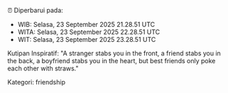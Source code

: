 ⏰ Diperbarui pada:
- WIB: Selasa, 23 September 2025 21.28.51 UTC
- WITA: Selasa, 23 September 2025 22.28.51 UTC
- WIT: Selasa, 23 September 2025 23.28.51 UTC

Kutipan Inspiratif:
"A stranger stabs you in the front, a friend stabs you in the back, a boyfriend stabs you in the heart, but best friends only poke each other with straws."


Kategori: friendship

